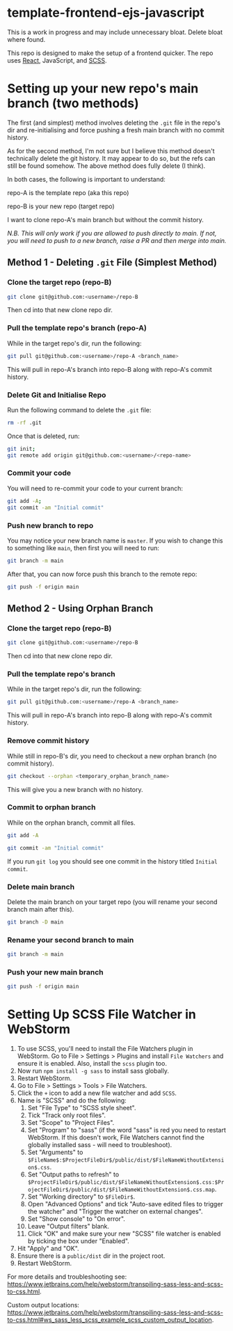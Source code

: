 # template-frontend-ejs-javascript
This is a work in progress and may include unnecessary bloat. Delete bloat where found.

This repo is designed to make the setup of a frontend quicker. The repo uses [React](https://react.dev/), 
JavaScript, and [SCSS](https://sass-lang.com/).

# Setting up your new repo's main branch (two methods)
The first (and simplest) method involves deleting the `.git` file in the repo's dir and re-initialising and force 
pushing a fresh main branch with no commit history.

As for the second method, I'm not sure but I believe this method doesn't technically delete the git history. It may 
appear to do so, but the refs can still be found somehow. The above method does fully delete (I think).

In both cases, the following is important to understand:

repo-A is the template repo (aka this repo)

repo-B is your new repo (target repo)

I want to clone repo-A's main branch but without the commit history.

_N.B. This will only work if you are allowed to push directly to main. If not, you will need to push to a new branch, 
raise a PR and then merge into main._

## Method 1 - Deleting `.git` File (Simplest Method)

### Clone the target repo (repo-B)
```bash
git clone git@github.com:<username>/repo-B
```

Then cd into that new clone repo dir.

### Pull the template repo's branch (repo-A)
While in the target repo's dir, run the following:
```bash
git pull git@github.com:<username>/repo-A <branch_name>
```

This will pull in repo-A's branch into repo-B along with repo-A's commit history.

### Delete Git and Initialise Repo
Run the following command to delete the `.git` file:
```bash
rm -rf .git
```
Once that is deleted, run:
```bash
git init;
git remote add origin git@github.com:<username>/<repo-name>
```

### Commit your code
You will need to re-commit your code to your current branch:
```bash
git add -A;
git commit -am "Initial commit"
```

### Push new branch to repo
You may notice your new branch name is `master`. If you wish to change this to something like `main`, then first you will need to run:
```bash
git branch -m main
```
After that, you can now force push this branch to the remote repo:
```bash
git push -f origin main
```

## Method 2 - Using Orphan Branch

### Clone the target repo (repo-B)
```bash
git clone git@github.com:<username>/repo-B
```

Then cd into that new clone repo dir.

### Pull the template repo's branch
While in the target repo's dir, run the following:
```bash
git pull git@github.com:<username>/repo-A <branch_name>
```

This will pull in repo-A's branch into repo-B along with repo-A's commit history.

### Remove commit history
While still in repo-B's dir, you need to checkout a new orphan branch (no commit history).
```bash
git checkout --orphan <temporary_orphan_branch_name>
```
This will give you a new branch with no history.

### Commit to orphan branch
While on the orphan branch, commit all files.
```bash
git add -A
```
```bash
git commit -am "Initial commit"
```
If you run ```git log``` you should see one commit in the history titled `Initial commit`.

### Delete main branch
Delete the main branch on your target repo (you will rename your second branch main after this).
```bash
git branch -D main
```

### Rename your second branch to main
```bash
git branch -m main
```

### Push your new main branch
```bash
git push -f origin main
```

# Setting Up SCSS File Watcher in WebStorm
1. To use SCSS, you'll need to install the File Watchers plugin in WebStorm. Go to File > Settings > Plugins and install
   `File Watchers` and ensure it is enabled. Also, install the `scss` plugin too.
2. Now run ```npm install -g sass``` to install sass globally.
3. Restart WebStorm.
4. Go to File > Settings > Tools > File Watchers.
5. Click the `+` icon to add a new file watcher and add `SCSS`.
6. Name is "SCSS" and do the following:
    1. Set "File Type" to "SCSS style sheet".
    2. Tick "Track only root files".
    3. Set "Scope" to "Project Files".
    4. Set "Program" to "sass" (if the word "sass" is red you need to restart WebStorm. If this doesn't work, File Watchers cannot find the globally installed sass - will need to troubleshoot).
    5. Set "Arguments" to `$FileName$:$ProjectFileDir$/public/dist/$FileNameWithoutExtension$.css`.
    6. Set "Output paths to refresh" to `$ProjectFileDir$/public/dist/$FileNameWithoutExtension$.css:$ProjectFileDir$/public/dist/$FileNameWithoutExtension$.css.map`.
    7. Set "Working directory" to `$FileDir$`.
    8. Open "Advanced Options" and tick "Auto-save edited files to trigger the watcher" and "Trigger the watcher on external changes".
    9. Set "Show console" to "On error".
    10. Leave "Output filters" blank.
    11. Click "OK" and make sure your new "SCSS" file watcher is enabled by ticking the box under "Enabled".
7. Hit "Apply" and "OK".
8. Ensure there is a `public/dist` dir in the project root.
9. Restart WebStorm.

For more details and troubleshooting see:
https://www.jetbrains.com/help/webstorm/transpiling-sass-less-and-scss-to-css.html.

Custom output locations: https://www.jetbrains.com/help/webstorm/transpiling-sass-less-and-scss-to-css.html#ws_sass_less_scss_example_scss_custom_output_location.